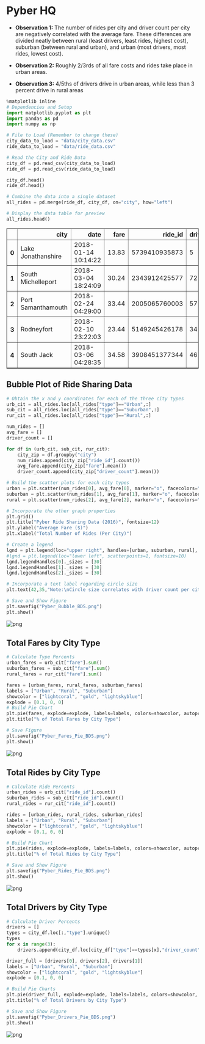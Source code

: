 
# Pyber HQ

- **Observation 1:** The number of rides per city and driver count per city are negatively correlated with the average fare. These differences are divided neatly between rural (least drivers, least rides, highest cost), suburban (between rural and urban), and urban (most drivers, most rides, lowest cost). 

- **Observation 2:** Roughly 2/3rds of all fare costs and rides take place in urban areas.

- **Observation 3:** 4/5ths of drivers drive in urban areas, while less than 3 percent drive in rural areas


```python
%matplotlib inline
# Dependencies and Setup
import matplotlib.pyplot as plt
import pandas as pd
import numpy as np
```


```python
# File to Load (Remember to change these)
city_data_to_load = "data/city_data.csv"
ride_data_to_load = "data/ride_data.csv"

# Read the City and Ride Data
city_df = pd.read_csv(city_data_to_load)
ride_df = pd.read_csv(ride_data_to_load)

city_df.head()
ride_df.head()

# Combine the data into a single dataset
all_rides = pd.merge(ride_df, city_df, on="city", how="left")
```


```python
# Display the data table for preview
all_rides.head()
```




<div>
<style scoped>
    .dataframe tbody tr th:only-of-type {
        vertical-align: middle;
    }

    .dataframe tbody tr th {
        vertical-align: top;
    }

    .dataframe thead th {
        text-align: right;
    }
</style>
<table border="1" class="dataframe">
  <thead>
    <tr style="text-align: right;">
      <th></th>
      <th>city</th>
      <th>date</th>
      <th>fare</th>
      <th>ride_id</th>
      <th>driver_count</th>
      <th>type</th>
    </tr>
  </thead>
  <tbody>
    <tr>
      <th>0</th>
      <td>Lake Jonathanshire</td>
      <td>2018-01-14 10:14:22</td>
      <td>13.83</td>
      <td>5739410935873</td>
      <td>5</td>
      <td>Urban</td>
    </tr>
    <tr>
      <th>1</th>
      <td>South Michelleport</td>
      <td>2018-03-04 18:24:09</td>
      <td>30.24</td>
      <td>2343912425577</td>
      <td>72</td>
      <td>Urban</td>
    </tr>
    <tr>
      <th>2</th>
      <td>Port Samanthamouth</td>
      <td>2018-02-24 04:29:00</td>
      <td>33.44</td>
      <td>2005065760003</td>
      <td>57</td>
      <td>Urban</td>
    </tr>
    <tr>
      <th>3</th>
      <td>Rodneyfort</td>
      <td>2018-02-10 23:22:03</td>
      <td>23.44</td>
      <td>5149245426178</td>
      <td>34</td>
      <td>Urban</td>
    </tr>
    <tr>
      <th>4</th>
      <td>South Jack</td>
      <td>2018-03-06 04:28:35</td>
      <td>34.58</td>
      <td>3908451377344</td>
      <td>46</td>
      <td>Urban</td>
    </tr>
  </tbody>
</table>
</div>



## Bubble Plot of Ride Sharing Data


```python
# Obtain the x and y coordinates for each of the three city types
urb_cit = all_rides.loc[all_rides["type"]=="Urban",:]
sub_cit = all_rides.loc[all_rides["type"]=="Suburban",:]
rur_cit = all_rides.loc[all_rides["type"]=="Rural",:]

num_rides = []
avg_fare = []
driver_count = []

for df in (urb_cit, sub_cit, rur_cit):
    city_zip = df.groupby("city")
    num_rides.append(city_zip["ride_id"].count())
    avg_fare.append(city_zip["fare"].mean())
    driver_count.append(city_zip["driver_count"].mean())
```


```python
# Build the scatter plots for each city types
urban = plt.scatter(num_rides[0], avg_fare[0], marker="o", facecolors="lightcoral", edgecolors="black", s=driver_count[0]*10, alpha=0.80, label="Urban")
suburban = plt.scatter(num_rides[1], avg_fare[1], marker="o", facecolors="lightskyblue", edgecolors="black", s=driver_count[1]*10, alpha=0.80, label="Suburban")
rural = plt.scatter(num_rides[2], avg_fare[2], marker="o", facecolors="gold", edgecolors="black", s=driver_count[2]*10, alpha=0.80, label="Rural")

# Incorporate the other graph properties
plt.grid()
plt.title("Pyber Ride Sharing Data (2016)", fontsize=12)
plt.ylabel("Average Fare ($)")
plt.xlabel("Total Number of Rides (Per City)")

# Create a legend
lgnd = plt.legend(loc="upper right", handles=[urban, suburban, rural], title="City Types", fontsize=8)
#lgnd = plt.legend(loc="lower left", scatterpoints=1, fontsize=10)
lgnd.legendHandles[0]._sizes = [30]
lgnd.legendHandles[1]._sizes = [30]
lgnd.legendHandles[2]._sizes = [30]

# Incorporate a text label regarding circle size
plt.text(42,35,"Note:\nCircle size correlates with driver count per city.")

# Save and Show Figure
plt.savefig("Pyber_Bubble_BDS.png")
plt.show()
```


![png](Pyber_BDS_files/Pyber_BDS_6_0.png)


## Total Fares by City Type


```python
# Calculate Type Percents
urban_fares = urb_cit["fare"].sum()
suburban_fares = sub_cit["fare"].sum()
rural_fares = rur_cit["fare"].sum()

fares = [urban_fares, rural_fares, suburban_fares]
labels = ["Urban", "Rural", "Suburban"]
showcolor = ["lightcoral", "gold", "lightskyblue"]
explode = [0.1, 0, 0]
# Build Pie Chart
plt.pie(fares, explode=explode, labels=labels, colors=showcolor, autopct="%1.1f%%", shadow=True, startangle=-75)
plt.title("% of Total Fares by City Type")

# Save Figure
plt.savefig("Pyber_Fares_Pie_BDS.png")
plt.show()
```


![png](Pyber_BDS_files/Pyber_BDS_8_0.png)


## Total Rides by City Type


```python
# Calculate Ride Percents
urban_rides = urb_cit["ride_id"].count()
suburban_rides = sub_cit["ride_id"].count()
rural_rides = rur_cit["ride_id"].count()

rides = [urban_rides, rural_rides, suburban_rides]
labels = ["Urban", "Rural", "Suburban"]
showcolor = ["lightcoral", "gold", "lightskyblue"]
explode = [0.1, 0, 0]

# Build Pie Chart
plt.pie(rides, explode=explode, labels=labels, colors=showcolor, autopct="%1.1f%%", shadow=True, startangle=-95)
plt.title("% of Total Rides by City Type")

# Save and Show Figure
plt.savefig("Pyber_Rides_Pie_BDS.png")
plt.show()


```


![png](Pyber_BDS_files/Pyber_BDS_10_0.png)


## Total Drivers by City Type


```python
# Calculate Driver Percents
drivers = []
types = city_df.loc[:,"type"].unique()
types
for x in range(3):
    drivers.append(city_df.loc[city_df["type"]==types[x],"driver_count"].sum())
```


```python
driver_full = [drivers[0], drivers[2], drivers[1]]
labels = ["Urban", "Rural", "Suburban"]
showcolor = ["lightcoral", "gold", "lightskyblue"]
explode = [0.1, 0, 0]

# Build Pie Charts
plt.pie(driver_full, explode=explode, labels=labels, colors=showcolor, autopct="%1.1f%%", shadow=True, startangle=-125)
plt.title("% of Total Drivers by City Type")

# Save and Show Figure
plt.savefig("Pyber_Drivers_Pie_BDS.png")
plt.show()
```


![png](Pyber_BDS_files/Pyber_BDS_13_0.png)

